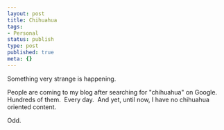 ```yaml
---
layout: post
title: Chihuahua
tags:
- Personal
status: publish
type: post
published: true
meta: {}
---
```

Something very strange is happening.

People are coming to my blog after searching for "chihuahua" on Google.  Hundreds of them.  Every day.  And yet, until now, I have no chihuahua oriented content.

Odd.
